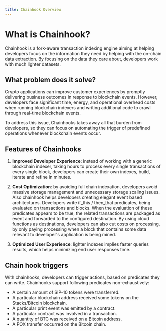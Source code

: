 ```yaml
---
title: Chainhook Overview
---
```


# What is Chainhook?

Chainhook is a fork-aware transaction indexing engine aiming at helping developers focus on the information they need by helping with the on-chain data extraction. By focusing on the data they care about, developers work with much lighter datasets.

## What problem does it solve?

Crypto applications can improve customer experiences by promptly delivering business outcomes in response to blockchain events. However, developers face significant time, energy, and operational overhead costs when running blockchain indexers and writing additional code to crawl through real-time blockchain events.

To address this issue, Chainhooks takes away all that burden from developers, so they can focus on automating the trigger of predefined operations whenever blockchain events occur.

## Features of Chainhooks

1. **Improved Developer Experience**: instead of working with a generic blockchain indexer, taking hours to process every single transactions of every single block, developers can create their own indexes, build, iterate and refine in minutes.
   
2. **Cost Optimization**: by avoiding full chain indexation, developers avoid massive storage management and unnecessary storage scaling issues. Also chainhook helps developers creating elegant event based architectures. Developers write if_this / then_that predicates, being evaluated on transactions and blocks. When the evaluation of these predicates appears to be true, the related transactions are packaged as event and forwarded to the configured destination. By using cloud functions as destinations, developers can also cut costs on processing, by only paying processing when a block that contains some data relevant to developer's application is being mined.
   
3. **Optimized User Experience**: lighter indexes implies faster queries results, which helps minimizing end user responses time.

## Chain hook triggers

With chainhooks, developers can trigger actions, based on predicates they can write. Chainhooks support following predicates non-exhaustively:

- A certain amount of SIP-10 tokens were transferred.
- A particular blockchain address received some tokens on the Stacks/Bitcoin blockchain.
- A particular print event was emitted by a contract.
- A particular contract was involved in a transaction.
- A quantity of BTC was received on a Bitcoin address.
- A POX transfer occurred on the Bitcoin chain.


